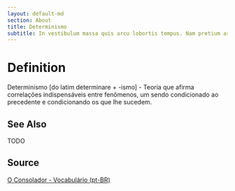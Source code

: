 ```yaml
---
layout: default-md
section: About
title: Determinismo
subtitle: In vestibulum massa quis arcu lobortis tempus. Nam pretium arcu in odio vulputate luctus.
---
```


# Definition
Determinismo [do latim determinare + -ismo] - Teoria que afirma correlações indispensáveis entre fenômenos, um sendo condicionado ao precedente e condicionando os que lhe sucedem.

## See Also
TODO

## Source
[O Consolador - Vocabulário (pt-BR)](http://www.oconsolador.com.br/linkfixo/vocabulario/principal.html)


